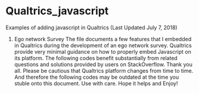 # Qualtrics_javascript
Examples of adding javascript in Qualtrics
(Last Updated July 7, 2018)

1. Ego network Survey
The file documents a few features that I embedded in Qualtrics during the development of an ego network survey. Qualtrics provide very minimal guidance on how to properly embed Javascript on its platform. The following codes benefit substantially from related questions and solutions provided by users on StackOverflow. Thank you all.
Please be cautious that Qualtrics platform changes from time to time. And therefore the following codes may be outdated at the time you stuble onto this document. Use with care.
Hope it helps and Enjoy!
